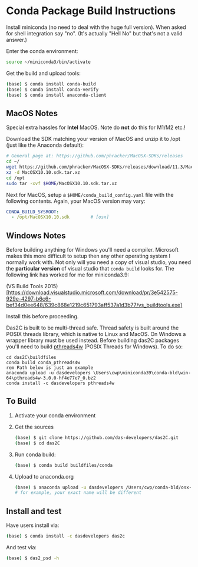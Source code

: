# Conda Package Build Instructions

Install miniconda (no need to deal with the huge full version).  When asked
for shell integration say "no".  (It's actually "Hell No" but that's not a
valid answer.)

Enter the conda environment:
```bash
source ~/miniconda3/bin/activate
```

Get the build and upload tools:

```bash
(base) $ conda install conda-build
(base) $ conda install conda-verify
(base) $ conda install anaconda-client
```

## MacOS Notes
Special extra hassles for **Intel** MacOS. Note do **not** do this for M1/M2 etc.!

Download the SDK matching your version of MacOS and unzip it to /opt 
(just like the Anaconda default):
```bash
# General page at: https://github.com/phracker/MacOSX-SDKs/releases
cd ~/
wget https://github.com/phracker/MacOSX-SDKs/releases/download/11.3/MacOSX10.13.sdk.tar.xz
xz -d MacOSX10.10.sdk.tar.xz
cd /opt
sudo tar -xvf $HOME/MacOSX10.10.sdk.tar.xz
```
Next for MacOS, setup a `$HOME/conda_build_config.yaml` file with the following contents.
Again, your MacOS version may vary:
```yaml
CONDA_BUILD_SYSROOT:
  - /opt/MacOSX10.10.sdk        # [osx]
```

## Windows Notes

Before building anything for Windows you'll need a compiler.  Microsoft makes this
more difficult to setup then any other operating system I normally work with.  Not
only will you need a copy of visual studio, you need the **particular version** of
visual studio that `conda build` looks for.  The following link has
worked for me for miniconda3.9:

(VS Build Tools 2015)[https://download.visualstudio.microsoft.com/download/pr/3e542575-929e-4297-b6c6-bef34d0ee648/639c868e1219c651793aff537a1d3b77/vs_buildtools.exe]

Install this before proceeding.

Das2C is built to be multi-thread safe.  Thread safety is built around the
POSIX threads library, which is native to Linux and MacOS.  On Windows a
wrapper library must be used instead.  Before building das2C packages you'll
need to build [pthreads4w](https://sourceforge.net/projects/pthreads4w/) 
(POSIX Threads for Windows).  To do so:

```dos
cd das2C\buildfiles
conda build conda_pthreads4w
rem Path below is just an example
anaconda upload -u dasdevelopers \Users\cwp\miniconda39\conda-bld\win-64\pthreads4w-3.0.0-hf4e77e7_0.bz2
conda install -c dasdevelopers pthreads4w
```

## To Build

1. Activate your conda environment

2. Get the sources
   ```bash
   (base) $ git clone https://github.com/das-developers/das2C.git
   (base) $ cd das2C
   ```

3. Run conda build:
   ```bash
   (base) $ conda build buildfiles/conda
   ```

4. Upload to anaconda.org
   ```bash
   (base) $ anaconda upload -u dasdevelopers /Users/cwp/conda-bld/osx-64/das2C-3.0-pre3-py38h1de35cc_0.tar.bz2
   # for example, your exact name will be different
   ```

## Install and test

Have users install via:
```bash
(base) $ conda install -c dasdevelopers das2c
```
And test via:
```bash
(base) $ das2_psd -h
```





